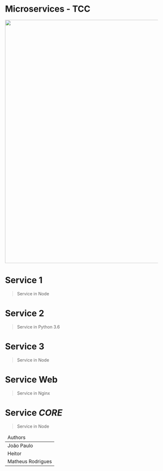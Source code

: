 # Microservices - TCC

<p align="center">
    <img src="https://file-txuuudndqt.now.sh/" width="800px" heigth="800px">
</p>



# Service 1
> Service in Node 



# Service 2
> Service in Python 3.6



# Service 3
> Service in Node



# Service Web
> Service in Nginx



# Service *CORE*
> Service in Node


<table>
    <thead>
        <tr>
            <td>Authors</td>
        </tr>
    </thead>
    <tbody>
        <tr>
            <td>João Paulo</td>
        </tr>
        <tr>
            <td>Heitor</td>
        </tr>
            <td>Matheus Rodrigues</td>
        </tr>
    </tbody>
</table>
